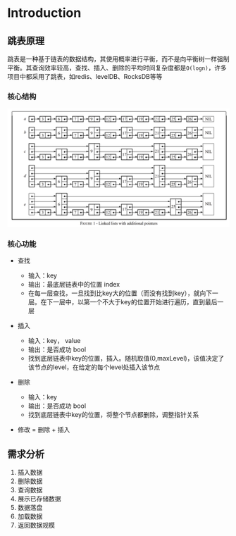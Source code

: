 # Introduction


## 跳表原理
跳表是一种基于链表的数据结构，其使用概率进行平衡，而不是向平衡树一样强制平衡。其查询效率较高，查找、插入、删除的平均时间复杂度都是`O(logn)`，许多项目中都采用了跳表，如redis、levelDB、RocksDB等等

### 核心结构
![avatar](./skiplist.png)

### 核心功能

- 查找 
  - 输入：key
  - 输出：最底层链表中的位置 index
  - 在每一层查找，一旦找到比key大的位置（而没有找到key），就向下一层。在下一层中，以第一个不大于key的位置开始进行遍历，直到最后一层

- 插入
  - 输入：key， value
  - 输出：是否成功 bool
  - 找到底层链表中key的位置，插入。随机取值(0,maxLevel)，该值决定了该节点的level，在给定的每个level处插入该节点
- 删除
  - 输入：key
  - 输出：是否成功 bool
  - 找到底层链表中key的位置，将整个节点都删除，调整指针关系

- 修改 = 删除 + 插入

## 需求分析
1. 插入数据
2. 删除数据
3. 查询数据
4. 展示已存储数据
5. 数据落盘
6. 加载数据
7. 返回数据规模